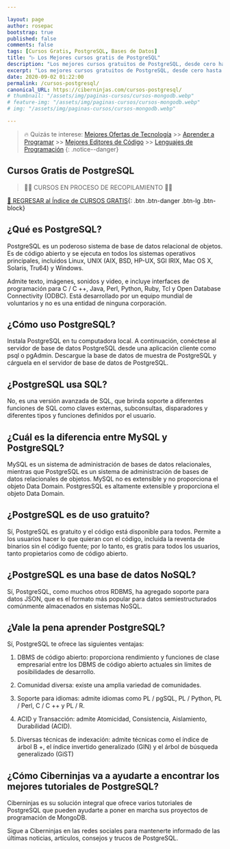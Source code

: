 ```yaml
---

layout: page
author: rosepac
bootstrap: true
published: false
comments: false
tags: [Cursos Gratis, PostgreSQL, Bases de Datos]
title: "▷ Los Mejores cursos gratis de PostgreSQL"
description: "Los mejores cursos gratuitos de PostgreSQL, desde cero hasta nivel experto"
excerpt: "Los mejores cursos gratuitos de PostgreSQL, desde cero hasta nivel experto"
date: 2020-09-02 01:22:00
permalink: /cursos-postgresql/
canonical_URL: https://ciberninjas.com/cursos-postgresql/
# thumbnail: "/assets/img/paginas-cursos/cursos-mongodb.webp"
# feature-img: "/assets/img/paginas-cursos/cursos-mongodb.webp"
# img: "/assets/img/paginas-cursos/cursos-mongodb.webp"

---
```


> 🔥 Quizás te interese: [Mejores Ofertas de Tecnología](https://www.amazon.es/shop/cibercursos) >> [Aprender a Programar](/programar/) >> [Mejores Editores de Código](/mejores-editores-texto/) >> [Lenguajes de Programación](/15-mejores-lenguajes-programacion/)
{: .notice--danger}
<!-- https://hackr.io/es/tutorials/learn-sql -->
## **Cursos Gratis de PostgreSQL**

> 👷‍♂️ CURSOS EN PROCESO DE RECOPILAMIENTO 👷‍♂️
<!-- ### **Relacionados** <!-- omit in toc -->

[🏡 REGRESAR al Índice de CURSOS GRATIS](https://ciberninjas.com/cursos-tecnologia/){: .btn .btn-danger .btn-lg .btn-block}

<!-- ![](/assets/img/paginas-cursos/cursos-postgresql.webp) -->

## **¿Qué es PostgreSQL?**

PostgreSQL es un poderoso sistema de base de datos relacional de objetos. Es de código abierto y se ejecuta en todos los sistemas operativos principales, incluidos Linux, UNIX (AIX, BSD, HP-UX, SGI IRIX, Mac OS X, Solaris, Tru64) y Windows.

Admite texto, imágenes, sonidos y video, e incluye interfaces de programación para C / C ++, Java, Perl, Python, Ruby, Tcl y Open Database Connectivity (ODBC). Está desarrollado por un equipo mundial de voluntarios y no es una entidad de ninguna corporación.


## **¿Cómo uso PostgreSQL?**

Instala PostgreSQL en tu computadora local.
A continuación, conéctese al servidor de base de datos PostgreSQL desde una aplicación cliente como psql o pgAdmin.
Descargue la base de datos de muestra de PostgreSQL y cárguela en el servidor de base de datos de PostgreSQL.

## **¿PostgreSQL usa SQL?**

No, es una versión avanzada de SQL, que brinda soporte a diferentes funciones de SQL como claves externas, subconsultas, disparadores y diferentes tipos y funciones definidos por el usuario.

## **¿Cuál es la diferencia entre MySQL y PostgreSQL?**

MySQL es un sistema de administración de bases de datos relacionales, mientras que PostgreSQL es un sistema de administración de bases de datos relacionales de objetos. MySQL no es extensible y no proporciona el objeto Data Domain. PostgresSQL es altamente extensible y proporciona el objeto Data Domain.

## **¿PostgreSQL es de uso gratuito?**

Sí, PostgreSQL es gratuito y el código está disponible para todos. Permite a los usuarios hacer lo que quieran con el código, incluida la reventa de binarios sin el código fuente; por lo tanto, es gratis para todos los usuarios, tanto propietarios como de código abierto.

## **¿PostgreSQL es una base de datos NoSQL?**

Sí, PostgreSQL, como muchos otros RDBMS, ha agregado soporte para datos JSON, que es el formato más popular para datos semiestructurados comúnmente almacenados en sistemas NoSQL.

## **¿Vale la pena aprender PostgreSQL?**

Sí, PostgreSQL te ofrece las siguientes ventajas:

1. DBMS de código abierto: proporciona rendimiento y funciones de clase empresarial entre los DBMS de código abierto actuales sin límites de posibilidades de desarrollo. 

2. Comunidad diversa: existe una amplia variedad de comunidades.  

3. Soporte para idiomas: admite idiomas como PL / pgSQL, PL / Python, PL / Perl, C / C ++ y PL / R.

4. ACID y Transacción: admite Atomicidad, Consistencia, Aislamiento, Durabilidad (ACID).

5. Diversas técnicas de indexación: admite técnicas como el índice de árbol B +, el índice invertido generalizado (GIN) y el árbol de búsqueda generalizado (GiST)

## **¿Cómo Ciberninjas va a ayudarte a encontrar los mejores tutoriales de PostgreSQL?**

Ciberninjas es su solución integral que ofrece varios tutoriales de PostgreSQL que pueden ayudarte a poner en marcha sus proyectos de programación de MongoDB.

Sigue a Ciberninjas en las redes sociales para mantenerte informado de las últimas noticias, artículos, consejos y trucos de PostgreSQL.